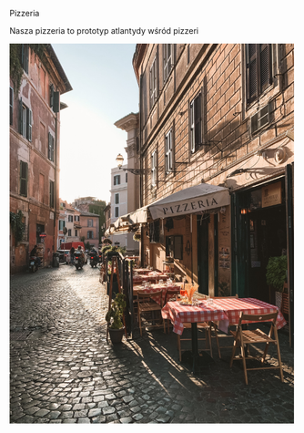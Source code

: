 Pizzeria

Nasza pizzeria to prototyp atlantydy wśród pizzeri


<img src = "pizza/fineas-anton-kC1-9Snr9hI-unsplash.jpg" width = 500 >
